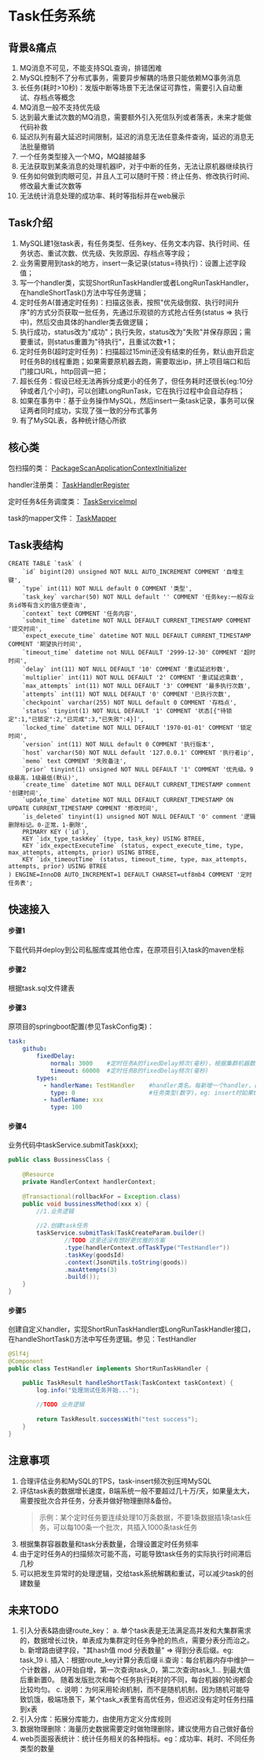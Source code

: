# Task任务系统

## 背景&痛点

1. MQ消息不可见，不能支持SQL查询，排错困难
2. MySQL控制不了分布式事务，需要异步解耦的场景只能依赖MQ事务消息
3. 长任务(耗时>10秒)：发版中断等场景下无法保证可靠性，需要引入自动重试、存档点等概念
4. MQ消息一般不支持优先级
5. 达到最大重试次数的MQ消息，需要额外引入死信队列或者落表，未来才能做代码补救
6. 延迟队列有最大延迟时间限制，延迟的消息无法任意条件查询，延迟的消息无法批量撤销
7. 一个任务类型接入一个MQ，MQ越接越多
8. 无法获取到某条消息的处理机器IP，对于中断的任务，无法让原机器继续执行
9. 任务如何做到肉眼可见，并且人工可以随时干预：终止任务、修改执行时间、修改最大重试次数等
10. 无法统计消息处理的成功率、耗时等指标并在web展示


## Task介绍

1. MySQL建1张task表，有任务类型、任务key、任务文本内容、执行时间、任务状态、重试次数、优先级、失败原因、存档点等字段；
2. 业务需要用到task的地方，insert一条记录(status=待执行)：设置上述字段值；
3. 写一个handler类，实现ShortRunTaskHandler或者LongRunTaskHandler，在handleShortTask()方法中写任务逻辑；
3. 定时任务A(普通定时任务)：扫描这张表，按照"优先级倒叙、执行时间升序"的方式分页获取一批任务，先通过乐观锁的方式抢占任务(status => 执行中)，然后交由具体的handler类去做逻辑；
4. 执行成功，status改为"成功"；执行失败，status改为"失败"并保存原因；需要重试，则status重置为"待执行"，且重试次数+1；
5. 定时任务B(超时定时任务)：扫描超过15min还没有结束的任务，默认由开启定时任务B的线程重跑；如果需要原机器去跑，需要取出ip，拼上项目端口和后门接口URL，http回调一把；
6. 超长任务：假设已经无法再拆分成更小的任务了，但任务耗时还很长(eg:10分钟或者几个小时)，可以创建LongRunTask，它在执行过程中会自动存档；
7. 如果在事务中：基于业务操作MySQL，然后insert一条task记录，事务可以保证两者同时成功，实现了强一致的分布式事务
8. 有了MySQL表，各种统计随心所欲

## 核心类

包扫描的类： [PackageScanApplicationContextInitializer](https://github.com/760006458/task/blob/master/src/main/java/com/github/xuan/task/config/PackageScanApplicationContextInitializer.java)

handler注册类： [TaskHandlerRegister](https://github.com/760006458/task/blob/master/src/main/java/com/github/xuan/task/register/TaskHandlerRegister.java)

定时任务&任务调度类： [TaskServiceImpl](https://github.com/760006458/task/blob/master/src/main/java/com/github/xuan/task/service/TaskServiceImpl.java)

task的mapper文件： [TaskMapper](https://github.com/760006458/task/blob/master/src/main/resources/mapping/TaskMapper.xml)


## Task表结构

```mysql
CREATE TABLE `task` (
    `id` bigint(20) unsigned NOT NULL AUTO_INCREMENT COMMENT '自增主键',
    `type` int(11) NOT NULL default 0 COMMENT '类型',
    `task_key` varchar(50) NOT NULL default '' COMMENT '任务key:一般存业务id等有含义的值方便查询',
    `context` text COMMENT '任务内容',
    `submit_time` datetime NOT NULL DEFAULT CURRENT_TIMESTAMP COMMENT '提交时间',
    `expect_execute_time` datetime NOT NULL DEFAULT CURRENT_TIMESTAMP COMMENT '期望执行时间',
    `timeout_time` datetime not NULL DEFAULT '2999-12-30' COMMENT '超时时间',
    `delay` int(11) NOT NULL DEFAULT '10' COMMENT '重试延迟秒数',
    `multiplier` int(11) NOT NULL DEFAULT '2' COMMENT '重试延迟乘数',
    `max_attempts` int(11) NOT NULL DEFAULT '3' COMMENT '最多执行次数',
    `attempts` int(11) NOT NULL DEFAULT '0' COMMENT '已执行次数',
    `checkpoint` varchar(255) NOT NULL default 0 COMMENT '存档点',
    `status` tinyint(1) NOT NULL DEFAULT '1' COMMENT '状态[{"待锁定":1,"已锁定":2,"已完成":3,"已失败":4}]',
    `locked_time` datetime NOT NULL DEFAULT '1970-01-01' COMMENT '锁定时间',
    `version` int(11) NOT NULL default 0 COMMENT '执行版本',
    `host` varchar(50) NOT NULL default '127.0.0.1' COMMENT '执行者ip',
    `memo` text COMMENT '失败备注',
    `prior` tinyint(1) unsigned NOT NULL DEFAULT '1' COMMENT '优先级。9级最高，1级最低(默认)',
    `create_time` datetime NOT NULL DEFAULT CURRENT_TIMESTAMP comment '创建时间',
    `update_time` datetime NOT NULL DEFAULT CURRENT_TIMESTAMP ON UPDATE CURRENT_TIMESTAMP COMMENT '修改时间',
    `is_deleted` tinyint(1) unsigned NOT NULL DEFAULT '0' comment '逻辑删除标记。0-正常，1-删除',
    PRIMARY KEY (`id`),
    KEY `idx_type_taskKey` (type, task_key) USING BTREE,
    KEY `idx_expectExecuteTime` (status, expect_execute_time, type, max_attempts, attempts, prior) USING BTREE,
    KEY `idx_timeoutTime` (status, timeout_time, type, max_attempts, attempts, prior) USING BTREE
) ENGINE=InnoDB AUTO_INCREMENT=1 DEFAULT CHARSET=utf8mb4 COMMENT '定时任务表';
```

## 快速接入

#### 步骤1
下载代码并deploy到公司私服库或其他仓库，在原项目引入task的maven坐标

#### 步骤2
根据task.sql文件建表

#### 步骤3
原项目的springboot配置(参见TaskConfig类)：
```yaml
task:
    github:
        fixedDelay:
            normal: 3000    #定时任务A的fixedDelay频次(毫秒)，根据集群机器数和分表数量合理评估
            timeout: 60000  #定时任务B的fixedDelay频次(毫秒)
        types:
          - handlerName: TestHandler    #handler类名。每新增一个handler，都需要配置一份handlerName & type
            type: 0                     #任务类型(数字)。eg: insert时如果type=0，则任务最终由TestHandler执行
          - hadlerName: xxx
            type: 100
```

#### 步骤4
业务代码中taskService.submitTask(xxx);
```java
public class BussinessClass {
    
    @Resource
    private HandlerContext handlerContext;
    
    @Transactional(rollbackFor = Exception.class)
    public void bussinessMethod(xxx x) {
        //1.业务逻辑
        
        //2.创建task任务
        taskService.submitTask(TaskCreateParam.builder()
                //TODO 这里还没有想好更优雅的方案
                .type(handlerContext.ofTaskType("TestHandler"))
                .taskKey(goodsId)
                .context(JsonUtils.toString(goods))
                .maxAttempts(3)
                .build());
    }
}

```

#### 步骤5
创建自定义handler，实现ShortRunTaskHandler或LongRunTaskHandler接口，在handleShortTask()方法中写任务逻辑。参见：TestHandler
```java
@Slf4j
@Component
public class TestHandler implements ShortRunTaskHandler {

    public TaskResult handleShortTask(TaskContext taskContext) {
        log.info("处理测试任务开始...");
        
        //TODO 业务逻辑
        
        return TaskResult.successWith("test success");
    }
}
```


## 注意事项
1. 合理评估业务和MySQL的TPS，task-insert频次别压垮MySQL
2. 评估task表的数据增长速度，B端系统一般不要超过几十万/天，如果量太大，需要按批次合并任务，分表并做好物理删除&备份。
   > 示例：某个定时任务要连续处理10万条数据，不要1条数据插1条task任务，可以每100条一个批次，共插入1000条task任务
3. 根据集群容器数量和task分表数量，合理设置定时任务频率
4. 由于定时任务A的扫描频次可能不高，可能导致task任务的实际执行时间滞后几秒
5. 可以把发生异常时的处理逻辑，交给task系统解耦和重试，可以减少task的创建数量


## 未来TODO

1. 引入分表&路由键route_key：
    a. 单个task表是无法满足高并发和大集群需求的，数据增长过快，单表成为集群定时任务争抢的热点，需要分表分而治之。
    b. 新增路由键字段，"其hash值 mod 分表数量" => 得到分表后缀。eg: task_19 
        i. 插入：根据route_key计算分表后缀
        ii.查询：每台机器内存中维护一个计数器，从0开始自增，第一次查询task_0，第二次查询task_1... 到最大值后重新置0。
                随着发版批次和每个任务执行耗时的不同，每台机器的轮询都会比较均匀。
    c. 说明：为何采用轮询机制，而不是随机机制，因为随机可能导致饥饿，极端场景下，某个task_x表里有高优任务，但迟迟没有定时任务扫描到x表      
2. 引入分库：拓展分库能力，由使用方定义分库规则
3. 数据物理删除：海量历史数据需要定时做物理删除，建议使用方自己做好备份
4. web页面报表统计：统计任务相关的各种指标。eg：成功率、耗时、不同任务类型的数量

